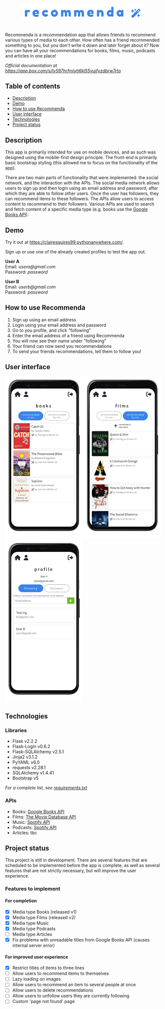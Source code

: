 <div align="center">
<img src="/assets/recommenda.png" style="width: 400px">
</div>
<br>

Recommenda is a recommendation app that allows friends to recommend various types of media to each other. How often has a friend recommended something to you, but you don't write it down and later forget about it? Now you can have all your recommendations for books, films, music, podcasts and articles in one place!

_Official documentation at https://app.box.com/s/ly597hrfmiytj6kl55vujfvzdbrw7rto_

## Table of contents

- [Description](#description)
- [Demo](#demo)
- [How to use Recommenda](#how-to-use-recommenda)
- [User interface](#user-interface)
- [Technologies](#technologies)
- [Project status](#project-status)

## Description

This app is primarily intended for use on mobile devices, and as such was designed using the mobile-first design principle. The front-end is primarily basic bootstrap styling (this allowed me to focus on the functionality of the app).

There are two main parts of functionality that were implemented: the social network, and the interaction with the APIs. The social media network allows users to sign up and then login using an email address and password, after which they are able to follow other users. Once the user has followers, they can recommend items to these followers. The APIs allow users to access content to recommend to their followers. Various APIs are used to search and fetch content of a specific media type (e.g. books use the [Google Books API](https://developers.google.com/books/docs/v1/using)).

## Demo

Try it out at https://clairesquires99.pythonanywhere.com/.

Sign up or use one of the already created profiles to test the app out.

**User A**<br>
Email: _usera@gmail.com_<br>
Password: _password_

**User B**<br>
Email: _userb@gmail.com_<br>
Password: _password_

## How to use Recommenda

1. Sign up using an email address
2. Login using your email address and password
3. Go to you profile, and click "following"
4. Enter the email address of a friend using Recommenda
5. You will now see their name under "following"
6. Your friend can now send you recommendations
7. To send your friends recommendations, tell them to follow you!

## User interface

<div float="left">
<img src="/assets/books.png" width="250px">
<img src="/assets/films.png" width="250px">
<img src="/assets/profile.png" width="250px">
</div>

## Technologies

### Libraries

- Flask v2.2.2
- Flask-Login v0.6.2
- Flask-SQLAlchemy v2.5.1
- Jinja2 v3.1.2
- PyYAML v6.0
- requests v2.28.1
- SQLAlchemy v1.4.41
- Bootstrap v5

_For a complete list, see [requirements.txt](app/requirements.txt)_

### APIs

- Books: [Google Books API](https://developers.google.com/books/docs/v1/using)
- Films: [The Movie Database API](https://developers.themoviedb.org/3/getting-started/introduction)
- Music: [Spotify API](https://developer.spotify.com/documentation/web-api/)
- Podcasts: [Spotify API](https://developer.spotify.com/documentation/web-api/)
- Articles: tbc

## Project status

This project is still in development. There are several features that are scheduled to be implemented before the app is complete, as well as several features that are not strictly necessary, but will improve the user experience.

### Features to implement

#### For completion

- [x] Media type Books (released v1)
- [x] Media type Films (released v2)
- [x] Media type Music
- [x] Media type Podcasts
- [ ] Media type Articles
- [x] Fix problems with unreadable titles from Google Books API (causes internal server error)

#### For improved user experience

- [x] Restrict titles of items to three lines
- [ ] Allow users to recommend items to themselves
- [ ] Lazy loading on images
- [ ] Allow users to recommend an item to several people at once
- [ ] Allow users to delete recommendations
- [ ] Allow users to unfollow users they are currently following
- [ ] Custom 'page not found' page
